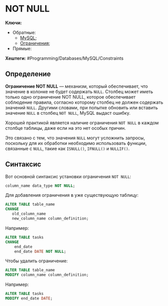 
# NOT NULL

**Ключи:**
- Обратные:
	- [MySQL](MySQL);
	- [Ограничения](mysql-constraints);
- Прямые:

**Хештеги:** #Programming/Databases/MySQL/Constraints 

## Определение

**Ограничение NOT NULL** — механизм, который обеспечивает, что значение в колонке не будет содержать `NULL`. Столбец может иметь только одно ограничение NOT NULL, которое обеспечивает соблюдение правила, согласно которому столбец не должен содержать значений `NULL`. Другими словами, при попытке обновить или вставить значение `NULL` в столбец `NOT NULL`, MySQL выдаст ошибку.

Хорошей практикой является наличие ограничения `NOT NULL` в каждом столбце таблицы, даже если на это нет особых причин.

Это связано с тем, что значения `NULL` могут усложнить запросы, поскольку для их обработки необходимо использовать функции, связанные с `NULL`, такие как `ISNULL()`, `IFNULL()` и `NULLIF()`.
## Синтаксис

Вот основной синтаксис установки ограничения `NOT NULL`:

```sql
column_name data_type NOT NULL;
```

Для добавления ограничения в уже существующую таблицу:

```sql
ALTER TABLE table_name
CHANGE 
   old_column_name 
   new_column_name column_definition;
```

Например:

```sql
ALTER TABLE tasks 
CHANGE 
    end_date 
    end_date DATE NOT NULL;
```

Чтобы удалить ограничение:

```sql
ALTER TABLE table_name
MODIFY column_name column_definition;
```

Например:

```sql
ALTER TABLE tasks 
MODIFY end_date DATE;
```
